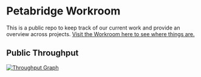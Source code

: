 # Petabridge Workroom
This is a public repo to keep track of our current work and provide an overview across projects. [Visit the Workroom here to see where things are.](https://waffle.io/petabridge/workroom)

## Public Throughput
[![Throughput Graph](https://graphs.waffle.io/petabridge/workroom/throughput.svg)](https://waffle.io/petabridge/workroom/metrics)